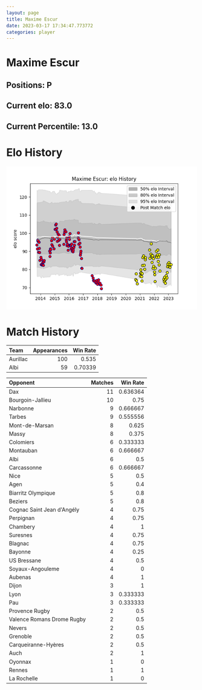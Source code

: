 ```yaml
---  
layout: page  
title: Maxime Escur  
date: 2023-03-17 17:34:47.773772  
categories: player  
---
```

# Maxime Escur

## Positions: P

## Current elo: 83.0

## Current Percentile: 13.0

# Elo History


![elo history](history_MaximeEscur.png)
# Match History


| Team     |   Appearances |   Win Rate |
|:---------|--------------:|-----------:|
| Aurillac |           100 |    0.535   |
| Albi     |            59 |    0.70339 |

| Opponent                   |   Matches |   Win Rate |
|:---------------------------|----------:|-----------:|
| Dax                        |        11 |   0.636364 |
| Bourgoin-Jallieu           |        10 |   0.75     |
| Narbonne                   |         9 |   0.666667 |
| Tarbes                     |         9 |   0.555556 |
| Mont-de-Marsan             |         8 |   0.625    |
| Massy                      |         8 |   0.375    |
| Colomiers                  |         6 |   0.333333 |
| Montauban                  |         6 |   0.666667 |
| Albi                       |         6 |   0.5      |
| Carcassonne                |         6 |   0.666667 |
| Nice                       |         5 |   0.5      |
| Agen                       |         5 |   0.4      |
| Biarritz Olympique         |         5 |   0.8      |
| Beziers                    |         5 |   0.8      |
| Cognac Saint Jean d'Angély |         4 |   0.75     |
| Perpignan                  |         4 |   0.75     |
| Chambery                   |         4 |   1        |
| Suresnes                   |         4 |   0.75     |
| Blagnac                    |         4 |   0.75     |
| Bayonne                    |         4 |   0.25     |
| US Bressane                |         4 |   0.5      |
| Soyaux-Angouleme           |         4 |   0        |
| Aubenas                    |         4 |   1        |
| Dijon                      |         3 |   1        |
| Lyon                       |         3 |   0.333333 |
| Pau                        |         3 |   0.333333 |
| Provence Rugby             |         2 |   0.5      |
| Valence Romans Drome Rugby |         2 |   0.5      |
| Nevers                     |         2 |   0.5      |
| Grenoble                   |         2 |   0.5      |
| Carqueiranne-Hyères        |         2 |   0.5      |
| Auch                       |         2 |   1        |
| Oyonnax                    |         1 |   0        |
| Rennes                     |         1 |   1        |
| La Rochelle                |         1 |   0        |